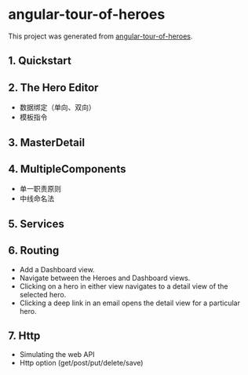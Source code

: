 # angular-tour-of-heroes
This project was generated from [angular-tour-of-heroes](https://angular.cn/tutorial).

## 1. Quickstart

## 2. The Hero Editor
- 数据绑定（单向、双向）
- 模板指令

## 3. MasterDetail

## 4. MultipleComponents
- 单一职责原则
- 中线命名法

## 5. Services

## 6. Routing
- Add a Dashboard view.
- Navigate between the Heroes and Dashboard views.
- Clicking on a hero in either view navigates to a detail view of the selected hero.
- Clicking a deep link in an email opens the detail view for a particular hero.

## 7. Http
- Simulating the web API
- Http option (get/post/put/delete/save)